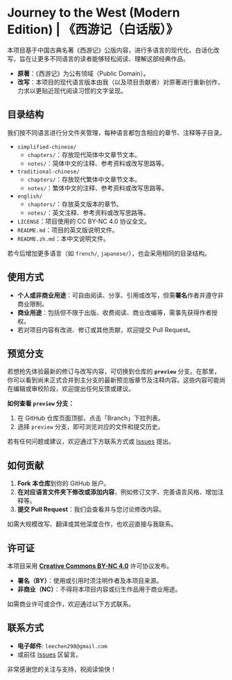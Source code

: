 # Journey to the West (Modern Edition) | 《西游记（白话版）》

本项目基于中国古典名著《西游记》公版内容，进行多语言的现代化、白话化改写，旨在让更多不同语言的读者能够轻松阅读、理解这部经典作品。

- **原著**：《西游记》为公有领域（Public Domain）。
- **改写**：本项目的现代语言版本由我（以及项目贡献者）对原著进行重新创作，力求以更贴近现代阅读习惯的文字呈现。

## 目录结构

我们按不同语言进行分文件夹管理，每种语言都包含相应的章节、注释等子目录。

- `simplified-chinese/`
  - `chapters/`：存放现代简体中文章节文本。
  - `notes/`：简体中文的注释、参考资料或改写思路等。
- `traditional-chinese/`
  - `chapters/`：存放现代繁体中文章节文本。
  - `notes/`：繁体中文的注释、参考资料或改写思路等。
- `english/`
  - `chapters/`：存放英文版本的章节。
  - `notes/`：英文注释、参考资料或改写思路等。
- `LICENSE`：项目使用的 CC BY-NC 4.0 协议全文。
- `README.md`：项目的英文版说明文件。
- `README.zh.md`：本中文说明文件。

若今后增加更多语言（如 `french/`, `japanese/`），也会采用相同的目录结构。

## 使用方式

- **个人或非商业用途**：可自由阅读、分享、引用或改写，但需**署名**作者并遵守非商业限制。
- **商业用途**：包括但不限于出版、收费阅读、商业改编等，需事先获得作者授权。
- 若对项目内容有改进、修订或其他贡献，欢迎提交 Pull Request。

## 预览分支

若想抢先体验最新的修订与改写内容，可切换到仓库的 **`preview`** 分支。在那里，你可以看到尚未正式合并到主分支的最新预览版章节及注释内容。这些内容可能尚在编辑或审校阶段，欢迎提出任何反馈或建议。

**如何查看 `preview` 分支：**

1. 在 GitHub 仓库页面顶部，点击「Branch」下拉列表。
2. 选择 `preview` 分支，即可浏览对应的文件和提交历史。

若有任何问题或建议，欢迎通过下方联系方式或 [Issues](https://github.com/leechen298/journey-to-the-west/issues) 提出。

## 如何贡献

1. **Fork 本仓库**到你的 GitHub 账户。
2. **在对应语言文件夹下修改或添加内容**，例如修订文字、完善语言风格、增加注释等。
3. **提交 Pull Request**：我们会查看并与您讨论修改内容。

如需大规模改写、翻译或其他深度合作，也欢迎直接与我联系。

## 许可证

本项目采用 [**Creative Commons BY-NC 4.0**](https://creativecommons.org/licenses/by-nc/4.0/deed.zh) 许可协议发布。

- **署名（BY）**：使用或引用时须注明作者及本项目来源。
- **非商业（NC）**：不得将本项目内容或衍生作品用于商业用途。

如需商业许可或合作，欢迎通过以下方式联系。

## 联系方式

- **电子邮件**: `leechen298@gmail.com`
- 或前往 [Issues](https://github.com/leechen298/journey-to-the-west/issues) 区留言。

非常感谢您的关注与支持，祝阅读愉快！
